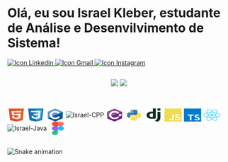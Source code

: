 # Olá, eu sou Israel Kleber, estudante de Análise e Desenvilvimento de Sistema! 

<!-- REDES SOCIAIS -->
<div> 
    <a href = "https://www.linkedin.com/in/israel-kleber-871040221/" target = "_blank"> <img src = "https://img.shields.io/badge/LinkedIn-0077B5?style=for-the-badge&logo=linkedin&logoColor=white" title = "Icon Linkedin" /> </a>
    <a href = "mailto:israelkleber75@gmail.com" target = "_blank"><img src = "https://img.shields.io/badge/Gmail-D14836?style=for-the-badge&logo=gmail&logoColor=white" title = "Icon Gmail" /> </a> 
    <a href = "https://www.instagram.com/israelkleber/" target = "_blank"><img src = "https://img.shields.io/badge/Instagram-E4405F?style=for-the-badge&logo=instagram&logoColor=white" title = "Icon Instagram"/> </a>
</div>

## 
<!-- ESTATÍSTICAS E LINGUAGENS MAIS USADAS -->

<div align = "center">
  <img  height="180em" src="https://github-readme-stats.vercel.app/api?username=IsraelKleber&show_icons=true&theme=great-gatsby&include_all_commits=true&count_private=true&locale=pt-br"/>
  <img  height="180em" src="https://github-readme-stats.vercel.app/api/top-langs/?username=IsraelKleber&layout=compact&langs_count=16&theme=great-gatsby&locale=pt-br"/>
</div>
   
##
<div style="display: inline_block"><br>
<img align = "center" alt = "Israel-HTML" height = "30" width = "40" src = "https://raw.githubusercontent.com/devicons/devicon/master/icons/html5/html5-original.svg">
<img align = "center" alt = "Israel-CSS" height = "30" width = "40" src = "https://raw.githubusercontent.com/devicons/devicon/master/icons/css3/css3-original.svg">
<img align = "center" alt = "Israel-C" height = "30" width = "40" src = "https://raw.githubusercontent.com/devicons/devicon/master/icons/c/c-original.svg">
<img align = "center" alt = "Israel-CPP" height = "30" width = "40" src = "https://raw.githubusercontent.com/jmnote/z-icons/master/svg/cpp.svg">
<img align = "center" alt = "Israel-Csharp" height = "30" width = "40" src = "https://raw.githubusercontent.com/devicons/devicon/master/icons/csharp/csharp-original.svg">
<img align = "center" alt = "Alcides-Python" height = "30" width = "40" src = "https://raw.githubusercontent.com/devicons/devicon/master/icons/python/python-original.svg">
<img align = "center" alt = "Israel-Django" height = "30" width = "40" src = "https://github.com/devicons/devicon/blob/master/icons/django/django-plain.svg">
<img align = "center" alt = "Israel-JS" height = "30" width = "40" src = "https://raw.githubusercontent.com/devicons/devicon/master/icons/javascript/javascript-plain.svg">
<img align="center" alt="Israel-Ts" height="30" width="40" src="https://raw.githubusercontent.com/devicons/devicon/master/icons/typescript/typescript-plain.svg">
<img align = "center" alt = "Israel-React" height = "30" width = "40" src = "https://github.com/devicons/devicon/blob/master/icons/react/react-original.svg">
<img align = "center" alt = "Israel-Java" height = "30" width = "40" src = "https://raw.githubusercontent.com/jmnote/z-icons/master/svg/java.svg">
<img align = "center" alt = "Israel-Figma" height = "30" width = "40" src = "https://github.com/devicons/devicon/blob/master/icons/figma/figma-original.svg">
</div>

##

![Snake animation](https://github.com/IsraelKleber/IsraelKleber/blob/output/github-contribution-grid-snake.svg)
